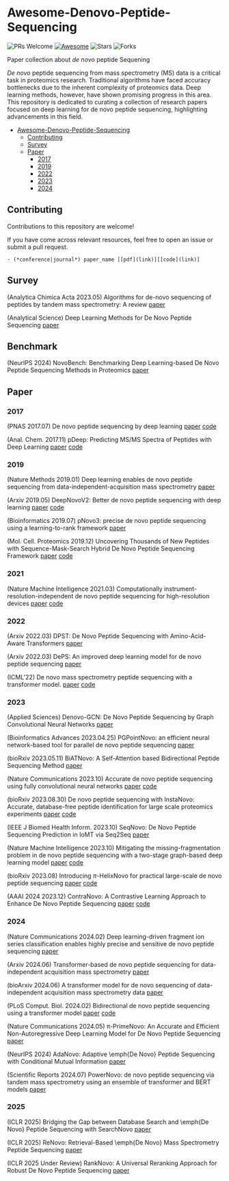 # Awesome-Denovo-Peptide-Sequencing

![PRs Welcome](https://img.shields.io/badge/PRs-Welcome-green)  [![Awesome](https://awesome.re/badge.svg)](https://awesome.re) ![Stars](https://img.shields.io/github/stars/jingbo02/Awesome-Denovo-Peptide-Sequencing?color=yellow)  ![Forks](https://img.shields.io/github/forks/jingbo02/Awesome-Denovo-Peptide-Sequencing?color=blue&label=Fork)

Paper collection about *de novo* peptide Sequening

*De novo* peptide sequencing from mass spectrometry (MS) data is a critical task in proteomics research. Traditional algorithms have faced accuracy bottlenecks due to the inherent complexity of proteomics data. Deep learning methods, however, have shown promising progress in this area. This repository is dedicated to curating a collection of research papers focused on deep learning for de novo peptide sequencing, highlighting advancements in this field.


- [Awesome-Denovo-Peptide-Sequencing](#awesome-denovo-peptide-sequencing)
  - [Contributing](#contributing)
  - [Survey](#survey)
  - [Paper](#paper)
    - [2017](#2017)
    - [2019](#2019)
    - [2022](#2022)
    - [2023](#2023)
    - [2024](#2024)


## Contributing

Contributions to this repository are welcome!

If you have come across relevant resources, feel free to open an issue or submit a pull request.

```
- (*conference|journal*) paper_name [[pdf](link)][[code](link)]
```


## Survey


(Analytica Chimica Acta 2023.05) Algorithms for de-novo sequencing of peptides by tandem mass 
spectrometry: A review [paper](https://www.sciencedirect.com/science/article/abs/pii/S0003267023005512)

(Analytical Science) Deep Learning Methods for De Novo Peptide Sequencing [paper](https://analyticalsciencejournals.onlinelibrary.wiley.com/doi/10.1002/mas.21919)

## Benchmark

(NeurIPS 2024) NovoBench: Benchmarking Deep Learning-based De Novo Peptide Sequencing Methods in Proteomics [paper](https://arxiv.org/pdf/2406.11906)


## Paper

### 2017

(PNAS 2017.07) De novo peptide sequencing by deep learning [paper](https://www.pnas.org/doi/epdf/10.1073/pnas.1705691114) [code](https://github.com/nh2tran/DeepNovo)

(Anal. Chem. 2017.11) pDeep: Predicting MS/MS Spectra of Peptides with Deep Learning [paper](https://pubs.acs.org/doi/10.1021/acs.analchem.7b02566) [code](https://github.com/pFindStudio/pDeep)


### 2019

(Nature Methods 2019.01) Deep learning enables de novo peptide sequencing from data-independent-acquisition mass spectrometry [paper](https://www.nature.com/articles/s41592-018-0260-3)

(Arxiv 2019.05) DeepNovoV2: Better de novo peptide sequencing with deep learning [paper](https://arxiv.org/pdf/1904.08514.pdf) [code](https://github.com/volpato30/DeepNovoV2)

(Bioinformatics 2019.07) pNovo3: precise de novo peptide sequencing using a learning-to-rank framework [paper](https://academic.oup.com/bioinformatics/article/35/14/i183/5529238)

(Mol. Cell. Proteomics 2019.12) Uncovering Thousands of New Peptides with Sequence-Mask-Search Hybrid De Novo Peptide Sequencing Framework [paper](https://www.sciencedirect.com/science/article/pii/S1535947620316509) [code](https://github.com/cmb-chula/SMSNet)

### 2021

(Nature Machine Intelligence 2021.03) Computationally instrument-resolution-independent de novo peptide sequencing for high-resolution devices [paper](https://www.nature.com/articles/s42256-021-00304-3) [code](https://github.com/irleader/PointNovo)

### 2022
(Arxiv 2022.03) DPST: De Novo Peptide Sequencing with Amino-Acid-Aware Transformers [paper](https://arxiv.org/abs/2203.13132)

(Arxiv 2022.03) DePS: An improved deep learning model for de novo peptide sequencing [paper](https://arxiv.org/abs/2203.08820)

(ICML'22) De novo mass spectrometry peptide sequencing with a transformer model. [paper](https://proceedings.mlr.press/v162/yilmaz22a.html) [code](https://github.com/Noble-Lab/casanovo?tab=readme-ov-file)


### 2023

(Applied Sciences) Denovo-GCN: De Novo Peptide Sequencing by Graph Convolutional Neural Networks [paper](https://www.mdpi.com/2076-3417/13/7/4604)

(Bioinformatics Advances 2023.04.25) PGPointNovo: an efficient neural network-based tool for parallel de novo peptide sequencing [paper](https://academic.oup.com/bioinformaticsadvances/article/3/1/vbad057/7142553)

(bioRxiv 2023.05.11) BiATNovo: A Self-Attention based Bidirectional Peptide Sequencing Method [paper](https://www.biorxiv.org/content/10.1101/2023.05.11.540352v1.full.pdf)

(Nature Communications 2023.10) Accurate de novo peptide sequencing using fully convolutional neural networks [paper](https://www.nature.com/articles/s41467-023-43010-x) [code](https://github.com/lkytal/PepNet)

(bioRxiv 2023.08.30) De novo peptide sequencing with InstaNovo: Accurate, database-free peptide identification for large scale proteomics experiments [paper](https://www.biorxiv.org/content/10.1101/2023.08.30.555055v3) [code](https://github.com/instadeepai/InstaNovo?tab=readme-ov-file)

(IEEE J Biomed Health Inform. 2023.10) SeqNovo: De Novo Peptide Sequencing Prediction in IoMT via Seq2Seq [paper](https://pubmed.ncbi.nlm.nih.gov/37792659/)

(Nature Machine Intelligence 2023.10) Mitigating the missing-fragmentation problem in de novo peptide sequencing with a two-stage graph-based deep learning model [paper](https://www.nature.com/articles/s42256-023-00738-x) [code](https://github.com/AmadeusloveIris/GraphNovo)

(bioRxiv 2023.08) Introducing $\pi$-HelixNovo for practical large-scale de novo peptide sequencing [paper](https://www.biorxiv.org/content/10.1101/2023.07.15.549133v3) [code](https://github.com/PHOENIXcenter/pi-HelixNovo)

(AAAI 2024 2023.12) ContraNovo: A Contrastive Learning Approach to Enhance De Novo Peptide Sequencing [paper](https://arxiv.org/pdf/2312.11584v1.pdf) [code](https://github.com/BEAM-Labs/ContraNovo)

### 2024


(Nature Communications 2024.02) Deep learning-driven fragment ion series classification enables highly precise and sensitive de novo peptide sequencing [paper](https://www.nature.com/articles/s41467-023-44323-7)

(Arxiv 2024.06) Transformer-based de novo peptide sequencing for data-independent acquisition mass spectrometry [paper](https://arxiv.org/pdf/2402.11363)

(bioArxiv 2024.06) A transformer model for de novo sequencing of data-independent acquisition mass spectrometry data [paper](https://www.biorxiv.org/content/10.1101/2024.06.03.597251v1.full.pdf)

(PLoS Comput. Biol. 2024.02) Bidirectional de novo peptide sequencing using a transformer model [paper](https://journals.plos.org/ploscompbiol/article?id=10.1371/journal.pcbi.1011892) [code](https://github.com/ProteomeTeam/NovoB)

(Nature Communications 2024.05) π-PrimeNovo: An Accurate and Efficient Non-Autoregressive Deep Learning Model for De Novo Peptide Sequencing [paper](https://www.biorxiv.org/content/10.1101/2024.05.17.594647v1)

(NeurIPS 2024) AdaNovo: Adaptive \emph{De Novo} Peptide Sequencing with Conditional Mutual Information [paper](https://arxiv.org/abs/2403.07013)

(Scientific Reports 2024.07) PowerNovo: de novo peptide sequencing via tandem mass spectrometry using an ensemble of transformer and BERT models [paper](https://www.nature.com/articles/s41598-024-65861-0)

### 2025

(ICLR 2025) Bridging the Gap between Database Search and \emph{De Novo} Peptide Sequencing with SearchNovo [paper](https://openreview.net/pdf?id=MfphfLFhD4)

(ICLR 2025) ReNovo: Retrieval-Based \emph{De Novo} Mass Spectrometry Peptide Sequencing [paper](https://openreview.net/forum?id=uQnvYP7yX9)

(ICLR 2025 Under Review) RankNovo: A Universal Reranking Approach for Robust De Novo Peptide Sequencing [paper](https://openreview.net/forum?id=87B3zDRMjv)


